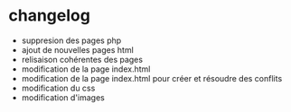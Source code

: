 # changelog

- suppresion des pages php
- ajout de nouvelles pages html
- relisaison cohérentes des pages
- modification de la page index.html
- modification de la page index.html pour créer et résoudre des conflits
- modification du css
- modification d'images